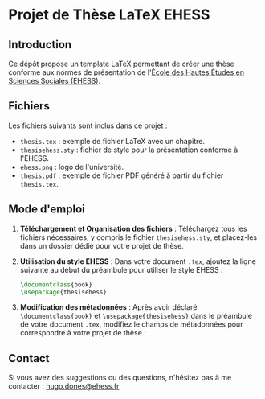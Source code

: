 # Projet de Thèse LaTeX EHESS

## Introduction

Ce dépôt propose un template LaTeX permettant de créer une thèse conforme aux normes de présentation de l'[École des Hautes Études en Sciences Sociales (EHESS)](https://www.ehess.fr/).


## Fichiers

Les fichiers suivants sont inclus dans ce projet :

- `thesis.tex` : exemple de fichier LaTeX avec un chapitre.
- `thesisehess.sty` : fichier de style pour la présentation conforme à l'EHESS.
- `ehess.png` : logo de l'université.
- `thesis.pdf` : exemple de fichier PDF généré à partir du fichier `thesis.tex`.

## Mode d'emploi

1. **Téléchargement et Organisation des fichiers** : Téléchargez tous les fichiers nécessaires, y compris le fichier `thesisehess.sty`, et placez-les dans un dossier dédié pour votre projet de thèse.

2. **Utilisation du style EHESS** : Dans votre document `.tex`, ajoutez la ligne suivante au début du préambule pour utiliser le style EHESS :

    ```latex
    \documentclass{book}
    \usepackage{thesisehess}
    ```

3. **Modification des métadonnées** : Après avoir déclaré `\documentclass{book}` et `\usepackage{thesisehess}` dans le préambule de votre document `.tex`, modifiez le champs de métadonnées pour correspondre à votre projet de thèse :

## Contact

Si vous avez des suggestions ou des questions, n'hésitez pas à me contacter : [hugo.dones@ehess.fr](mailto:hugo.dones@ehess.fr)




